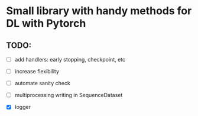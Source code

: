 # Small library with handy methods for DL with Pytorch

## TODO: 

- [ ]  add handlers: early stopping, checkpoint, etc

- [ ]  increase flexibility

- [ ]  automate sanity check

- [ ] multiprocessing writing in SequenceDataset

- [x] logger
